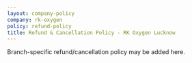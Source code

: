 ```yaml
---
layout: company-policy
company: rk-oxygen
policy: refund-policy
title: Refund & Cancellation Policy - RK Oxygen Lucknow
---
```


<p>Branch-specific refund/cancellation policy may be added here.</p>
